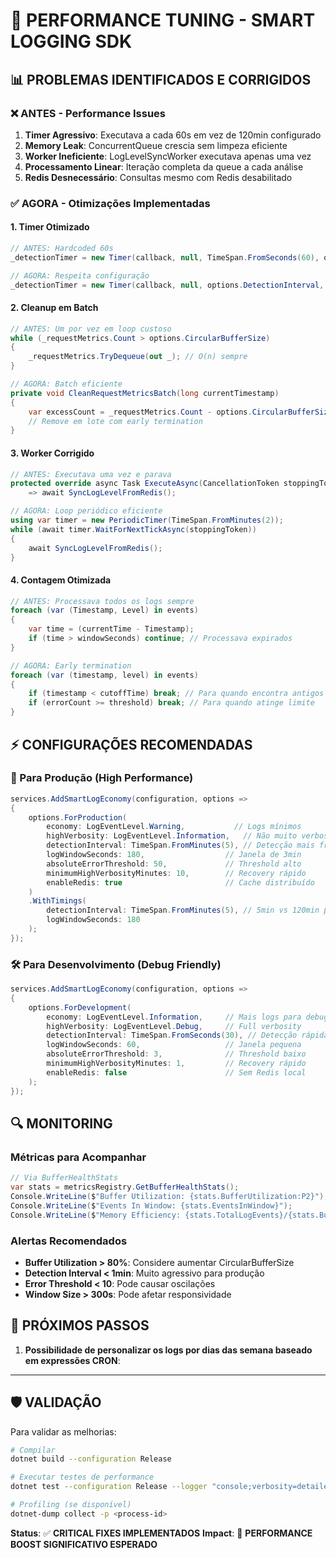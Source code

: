 # 🚀 PERFORMANCE TUNING - SMART LOGGING SDK

## 📊 PROBLEMAS IDENTIFICADOS E CORRIGIDOS

### **❌ ANTES - Performance Issues**

1. **Timer Agressivo**: Executava a cada 60s em vez de 120min configurado
2. **Memory Leak**: ConcurrentQueue crescia sem limpeza eficiente
3. **Worker Ineficiente**: LogLevelSyncWorker executava apenas uma vez
4. **Processamento Linear**: Iteração completa da queue a cada análise
5. **Redis Desnecessário**: Consultas mesmo com Redis desabilitado

### **✅ AGORA - Otimizações Implementadas**

#### **1. Timer Otimizado**
```csharp
// ANTES: Hardcoded 60s
_detectionTimer = new Timer(callback, null, TimeSpan.FromSeconds(60), options.DetectionInterval);

// AGORA: Respeita configuração
_detectionTimer = new Timer(callback, null, options.DetectionInterval, options.DetectionInterval);
```

#### **2. Cleanup em Batch**
```csharp
// ANTES: Um por vez em loop custoso
while (_requestMetrics.Count > options.CircularBufferSize)
{
    _requestMetrics.TryDequeue(out _); // O(n) sempre
}

// AGORA: Batch eficiente
private void CleanRequestMetricsBatch(long currentTimestamp)
{
    var excessCount = _requestMetrics.Count - options.CircularBufferSize;
    // Remove em lote com early termination
}
```

#### **3. Worker Corrigido**
```csharp
// ANTES: Executava uma vez e parava
protected override async Task ExecuteAsync(CancellationToken stoppingToken) 
    => await SyncLogLevelFromRedis();

// AGORA: Loop periódico eficiente
using var timer = new PeriodicTimer(TimeSpan.FromMinutes(2));
while (await timer.WaitForNextTickAsync(stoppingToken))
{
    await SyncLogLevelFromRedis();
}
```

#### **4. Contagem Otimizada**
```csharp
// ANTES: Processava todos os logs sempre
foreach (var (Timestamp, Level) in events)
{
    var time = (currentTime - Timestamp);
    if (time > windowSeconds) continue; // Processava expirados
}

// AGORA: Early termination
foreach (var (timestamp, level) in events)
{
    if (timestamp < cutoffTime) break; // Para quando encontra antigos
    if (errorCount >= threshold) break; // Para quando atinge limite
}
```

## ⚡ CONFIGURAÇÕES RECOMENDADAS

### **🔧 Para Produção (High Performance)**
```csharp
services.AddSmartLogEconomy(configuration, options =>
{
    options.ForProduction(
        economy: LogEventLevel.Warning,           // Logs mínimos
        highVerbosity: LogEventLevel.Information,   // Não muito verboso
        detectionInterval: TimeSpan.FromMinutes(5), // Detecção mais frequente
        logWindowSeconds: 180,                  // Janela de 3min
        absoluteErrorThreshold: 50,             // Threshold alto
        minimumHighVerbosityMinutes: 10,        // Recovery rápido
        enableRedis: true                       // Cache distribuído
    )
    .WithTimings(
        detectionInterval: TimeSpan.FromMinutes(5), // 5min vs 120min padrão
        logWindowSeconds: 180
    );
});
```

### **🛠️ Para Desenvolvimento (Debug Friendly)**
```csharp
services.AddSmartLogEconomy(configuration, options =>
{
    options.ForDevelopment(
        economy: LogEventLevel.Information,     // Mais logs para debug
        highVerbosity: LogEventLevel.Debug,     // Full verbosity
        detectionInterval: TimeSpan.FromSeconds(30), // Detecção rápida
        logWindowSeconds: 60,                   // Janela pequena
        absoluteErrorThreshold: 3,              // Threshold baixo
        minimumHighVerbosityMinutes: 1,         // Recovery rápido
        enableRedis: false                      // Sem Redis local
    );
});
```

## 🔍 MONITORING

### **Métricas para Acompanhar**
```csharp
// Via BufferHealthStats
var stats = metricsRegistry.GetBufferHealthStats();
Console.WriteLine($"Buffer Utilization: {stats.BufferUtilization:P2}");
Console.WriteLine($"Events In Window: {stats.EventsInWindow}");
Console.WriteLine($"Memory Efficiency: {stats.TotalLogEvents}/{stats.BufferSizeLimit}");
```

### **Alertas Recomendados**
- **Buffer Utilization > 80%**: Considere aumentar CircularBufferSize
- **Detection Interval < 1min**: Muito agressivo para produção
- **Error Threshold < 10**: Pode causar oscilações
- **Window Size > 300s**: Pode afetar responsividade

## 🎯 PRÓXIMOS PASSOS

1. **Possibilidade de personalizar os logs por dias das semana baseado em expressões CRON**:

---

## 🛡️ VALIDAÇÃO

Para validar as melhorias:

```bash
# Compilar
dotnet build --configuration Release

# Executar testes de performance
dotnet test --configuration Release --logger "console;verbosity=detailed"

# Profiling (se disponível)
dotnet-dump collect -p <process-id>
```

**Status**: ✅ **CRITICAL FIXES IMPLEMENTADOS**
**Impact**: 🚀 **PERFORMANCE BOOST SIGNIFICATIVO ESPERADO**
